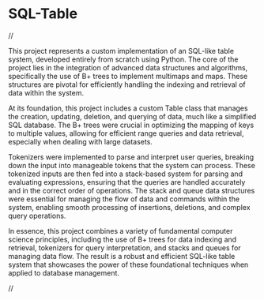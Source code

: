 # SQL-Table

//

This project represents a custom implementation of an SQL-like table system, developed entirely from scratch using Python. The core of the project lies in the integration of advanced data structures and algorithms, specifically the use of B+ trees to implement multimaps and maps. These structures are pivotal for efficiently handling the indexing and retrieval of data within the system.

At its foundation, this project includes a custom Table class that manages the creation, updating, deletion, and querying of data, much like a simplified SQL database. The B+ trees were crucial in optimizing the mapping of keys to multiple values, allowing for efficient range queries and data retrieval, especially when dealing with large datasets.

Tokenizers were implemented to parse and interpret user queries, breaking down the input into manageable tokens that the system can process. These tokenized inputs are then fed into a stack-based system for parsing and evaluating expressions, ensuring that the queries are handled accurately and in the correct order of operations. The stack and queue data structures were essential for managing the flow of data and commands within the system, enabling smooth processing of insertions, deletions, and complex query operations.

In essence, this project combines a variety of fundamental computer science principles, including the use of B+ trees for data indexing and retrieval, tokenizers for query interpretation, and stacks and queues for managing data flow. The result is a robust and efficient SQL-like table system that showcases the power of these foundational techniques when applied to database management.

//
